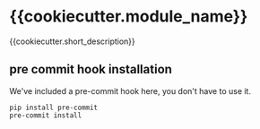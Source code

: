 # {{cookiecutter.module_name}}

{{cookiecutter.short_description}}



## pre commit hook installation
We've included a pre-commit hook here, you don't have to use it.

```
pip install pre-commit
pre-commit install
```
